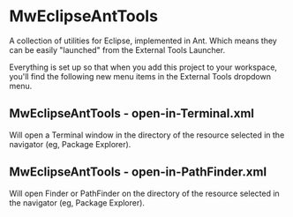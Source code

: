 MwEclipseAntTools
=================

A collection of utilities for Eclipse, implemented in Ant.  Which
means they can be easily "launched" from the External Tools Launcher.

Everything is set up so that when you add this project to your workspace,
you'll find the following new menu items in the External Tools dropdown menu.

MwEclipseAntTools - open-in-Terminal.xml
-----------------------------------------

Will open a Terminal window in the directory of the resource selected
in the navigator (eg, Package Explorer).

MwEclipseAntTools - open-in-PathFinder.xml
-------------------------------------------

Will open Finder or PathFinder on the directory of the resource selected
in the navigator (eg, Package Explorer).
